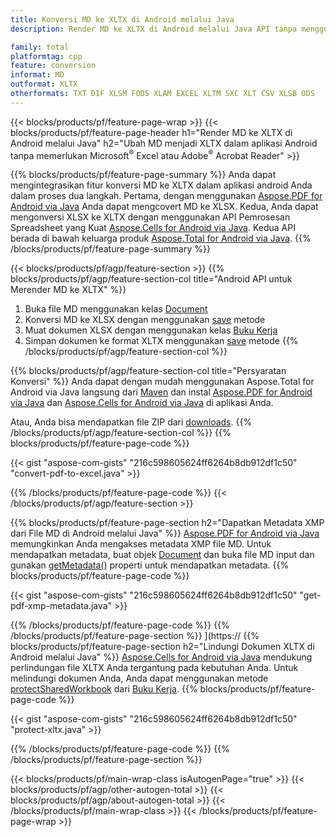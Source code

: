 ```yaml
---
title: Konversi MD ke XLTX di Android melalui Java
description: Render MD ke XLTX di Android melalui Java API tanpa menggunakan Microsoft Excel atau Adobe Reader

family: total
platformtag: cpp
feature: conversion
informat: MD
outformat: XLTX
otherformats: TXT DIF XLSM FODS XLAM EXCEL XLTM SXC XLT CSV XLSB ODS
---
```

{{< blocks/products/pf/feature-page-wrap >}}
{{< blocks/products/pf/feature-page-header h1="Render MD ke XLTX di Android melalui Java" h2="Ubah MD menjadi XLTX dalam aplikasi Android tanpa memerlukan Microsoft<sup>&reg;</sup> Excel atau Adobe<sup>&reg;</sup> Acrobat Reader" >}}

{{% blocks/products/pf/feature-page-summary %}}
Anda dapat mengintegrasikan fitur konversi MD ke XLTX dalam aplikasi android Anda dalam proses dua langkah. Pertama, dengan menggunakan [Aspose.PDF for Android via Java](https://products.aspose.com/pdf/android-java/) Anda dapat mengcovert MD ke XLSX. Kedua, Anda dapat mengonversi XLSX ke XLTX dengan menggunakan API Pemrosesan Spreadsheet yang Kuat [Aspose.Cells for Android via Java](https://products.aspose.com/cells/android-java/). Kedua API berada di bawah keluarga produk [Aspose.Total for Android via Java](https://products.aspose.com/total/android-java/). 
{{% /blocks/products/pf/feature-page-summary  %}}

{{< blocks/products/pf/agp/feature-section >}}
{{% blocks/products/pf/agp/feature-section-col title="Android API untuk Merender MD ke XLTX" %}}
1. Buka file MD menggunakan kelas [Document](https://reference.aspose.com/pdf/java/com.aspose.pdf/Document)
2. Konversi MD ke XLSX dengan menggunakan [save](https://reference.aspose.com/pdf/java/com.aspose.pdf/Document#save-java.lang.String-com.aspose.pdf.SaveOptions-) metode
3. Muat dokumen XLSX dengan menggunakan kelas [Buku Kerja](https://reference.aspose.com/cells/java/com.aspose.cells/Workbook)
4. Simpan dokumen ke format XLTX menggunakan [save](https://reference.aspose.com/cells/java/com.aspose.cells/workbook#save(java.lang.String,%20com.aspose.cells.SaveOptions)) metode
{{% /blocks/products/pf/agp/feature-section-col %}}

{{% blocks/products/pf/agp/feature-section-col title="Persyaratan Konversi" %}}
Anda dapat dengan mudah menggunakan Aspose.Total for Android via Java langsung dari [Maven](https://releases.aspose.com/total/java/) dan instal [Aspose.PDF for Android via Java](https://docs.aspose.com/pdf/androidjava/installation/) dan [Aspose.Cells for Android via Java](https://docs.aspose.com/cells/java/aspose-cells-for-android-via-java-installation/) di aplikasi Anda.

Atau, Anda bisa mendapatkan file ZIP dari [downloads](https://releases.aspose.com/total/androidjava).
{{% /blocks/products/pf/agp/feature-section-col %}}
{{% blocks/products/pf/feature-page-code %}}

{{< gist "aspose-com-gists" "216c598605624ff6264b8db912df1c50" "convert-pdf-to-excel.java" >}}



{{% /blocks/products/pf/feature-page-code %}}
{{< /blocks/products/pf/agp/feature-section >}}

{{% blocks/products/pf/feature-page-section  h2="Dapatkan Metadata XMP dari File MD di Android melalui Java" %}}
[Aspose.PDF for Android via Java](https://products.aspose.com/pdf/android-java/) memungkinkan Anda mengakses metadata XMP file MD. Untuk mendapatkan metadata, buat objek [Document](https://reference.aspose.com/pdf/java/com.aspose.pdf/Document) dan buka file MD input dan gunakan [getMetadata()](https://reference.aspose.com/pdf/Java/com.aspose.pdf/Document#getMetadata--) properti untuk mendapatkan metadata.
{{% blocks/products/pf/feature-page-code %}}

{{< gist "aspose-com-gists" "216c598605624ff6264b8db912df1c50" "get-pdf-xmp-metadata.java" >}}

{{% /blocks/products/pf/feature-page-code  %}}
{{% /blocks/products/pf/feature-page-section %}}
](https://
{{% blocks/products/pf/feature-page-section  h2="Lindungi Dokumen XLTX di Android melalui Java" %}}
[Aspose.Cells for Android via Java](https://products.aspose.com/cells/android-java/) mendukung perlindungan file XLTX Anda tergantung pada kebutuhan Anda. Untuk melindungi dokumen Anda, Anda dapat menggunakan metode [protectSharedWorkbook](https://reference.aspose.com/cells/java/com.aspose.cells/workbook#protectSharedWorkbook(java.lang.String)) dari [Buku Kerja]( https://reference.aspose.com/cells/Java/com.aspose.cells/Workbook).
{{% blocks/products/pf/feature-page-code %}}

{{< gist "aspose-com-gists" "216c598605624ff6264b8db912df1c50" "protect-xltx.java" >}}

{{% /blocks/products/pf/feature-page-code  %}}
{{% /blocks/products/pf/feature-page-section %}}

{{< blocks/products/pf/main-wrap-class isAutogenPage="true" >}}
{{< blocks/products/pf/agp/other-autogen-total >}}
{{< blocks/products/pf/agp/about-autogen-total >}}
{{< /blocks/products/pf/main-wrap-class >}}
{{< /blocks/products/pf/feature-page-wrap >}}